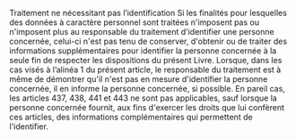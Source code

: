 Traitement ne nécessitant pas l’identification
Si les finalités pour lesquelles des données à caractère personnel sont traitées n'imposent pas ou n'imposent plus au responsable du traitement d'identifier une personne concernée, celui-ci n'est pas tenu de conserver, d'obtenir ou de traiter des informations supplémentaires pour identifier la personne concernée à la seule fin de respecter les dispositions du présent Livre.
Lorsque, dans les cas visés à l’alinéa 1 du présent article, le responsable du traitement est à même de démontrer qu'il n'est pas en mesure d'identifier la personne concernée, il en informe la personne concernée, si possible. En pareil cas, les articles 437, 438, 441 et 443 ne sont pas applicables, sauf lorsque la personne concernée fournit, aux fins d'exercer les droits que lui confèrent ces articles, des informations complémentaires qui permettent de l'identifier.